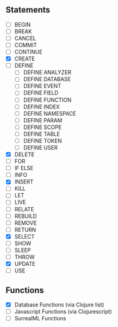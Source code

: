 ## Statements

- [ ] BEGIN
- [ ] BREAK
- [ ] CANCEL
- [ ] COMMIT
- [ ] CONTINUE
- [x] CREATE
- [ ] DEFINE
    - [ ] DEFINE ANALYZER
    - [ ] DEFINE DATABASE
    - [ ] DEFINE EVENT
    - [ ] DEFINE FIELD
    - [ ] DEFINE FUNCTION
    - [ ] DEFINE INDEX
    - [ ] DEFINE NAMESPACE
    - [ ] DEFINE PARAM
    - [ ] DEFINE SCOPE
    - [ ] DEFINE TABLE
    - [ ] DEFINE TOKEN
    - [ ] DEFINE USER
- [x] DELETE
- [ ] FOR
- [ ] IF ELSE
- [ ] INFO
- [x] INSERT
- [ ] KILL
- [ ] LET
- [ ] LIVE
- [ ] RELATE
- [ ] REBUILD
- [ ] REMOVE
- [ ] RETURN
- [x] SELECT
- [ ] SHOW
- [ ] SLEEP
- [ ] THROW
- [x] UPDATE
- [ ] USE

## Functions

- [x] Database Functions (via Clojure list)
- [ ] Javascript Functions (via Clojurescript)
- [ ] SurrealML Functions 

